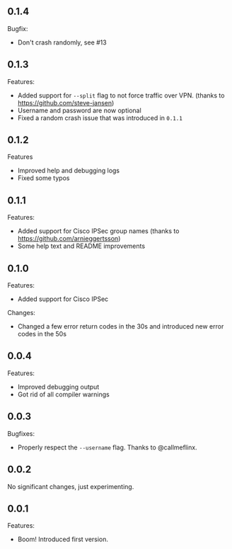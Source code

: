 ## 0.1.4

Bugfix:

* Don't crash randomly, see #13

## 0.1.3

Features:

* Added support for `--split` flag to not force traffic over VPN. (thanks to https://github.com/steve-jansen)
* Username and password are now optional
* Fixed a random crash issue that was introduced in `0.1.1`

## 0.1.2

Features

* Improved help and debugging logs
* Fixed some typos

## 0.1.1

Features:

* Added support for Cisco IPSec group names (thanks to https://github.com/arnieggertsson)
* Some help text and README improvements

## 0.1.0

Features:

* Added support for Cisco IPSec

Changes:

* Changed a few error return codes in the 30s and introduced new error codes in the 50s

## 0.0.4

Features:

  * Improved debugging output
  * Got rid of all compiler warnings

## 0.0.3

Bugfixes:

  * Properly respect the `--username` flag. Thanks to @callmeflinx.

## 0.0.2

No significant changes, just experimenting.

## 0.0.1

Features:

  * Boom! Introduced first version.
